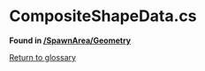 # CompositeShapeData.cs
**Found in [/SpawnArea/Geometry](../BALLISTIC/Assets/Scripts/SpawnArea/Geometry/CompositeShapeData.cs)**

[Return to glossary](Glossary.md)

